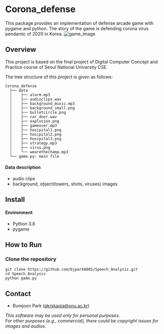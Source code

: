 # Corona_defense

This package provides an implementation of defense arcade game with pygame and python. 
The story of the game is defending corona virus pendamic of 2020 in Korea. 
![game_image](https://user-images.githubusercontent.com/31841384/104996822-e4b50080-5a6b-11eb-9c7d-b80d69aba477.png)

## Overview

This project is based on the final project of Digital Computer Concept and Practice course of Seoul National University CSE.

The tree structure of this project is given as follows:

``` Unicode
Corona_defense
  ├── data
  │    ├── alarm.mp3
  │    ├── audioclips.wav 
  │    ├── background_music.mp3
  │    ├── background_small.png 
  │    ├── bulletcircle.png 
  │    ├── car_door.wav 
  │    ├── explosion.png 
  │    ├── gameover.mp3
  │    ├── hosipital1.png 
  │    ├── hosipital2.png
  │    ├── hosipital3.png 
  │    ├── strategy.mp3 
  │    ├── virus.png
  │    └── wearethechamp.mp3 
  └── game.py: main file
```

#### Data description
- audio clips
- background, object(towers, shots, viruses) images

## Install

#### Environment 
* Python 3.8
* pygame

## How to Run

### Clone the repository

```
git clone https://github.com/bjpark0805/Speech_Analysis.git
cd Speech_Analysis
python game.py
```

## Contact

- Bumjoon Park (qkrskaqja@snu.ac.kr)

*This software may be used only for personal purposes.*  
*For other purposes (e.g., commercial), there could be copyright issues for images and audios.*
